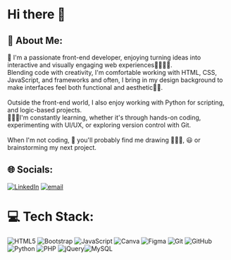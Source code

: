# Hi there 👋
## 💫 About Me:
🎀 I'm a passionate front-end developer, enjoying turning ideas into interactive and visually engaging web experiences👩🏽‍💻✨.<br>Blending code with creativity, I'm comfortable working with HTML, CSS, JavaScript, and frameworks and often, I bring in my design background to make interfaces feel both functional and aesthetic🎨🌷.<br><br>Outside the front-end world, I also enjoy working with Python for scripting, and logic-based projects.<br>👩🏽‍🏫I'm constantly learning, whether it's through hands-on coding, experimenting with UI/UX, or exploring version control with Git.<br><br>When I'm not coding, 🙂 you'll probably find me drawing 👩🏽‍🎨, 😃 or brainstorming my next project.<br>


## 🌐 Socials:
[![LinkedIn](https://img.shields.io/badge/LinkedIn-%230077B5.svg?logo=linkedin&logoColor=white)](https://linkedin.com/in/afaf_ahadad) [![email](https://img.shields.io/badge/Email-D14836?logo=gmail&logoColor=white)](mailto:afaf20ahadad@gmail.com) 

# 💻 Tech Stack:
![HTML5](https://img.shields.io/badge/html5-%23E34F26.svg?style=for-the-badge&logo=html5&logoColor=white) ![Bootstrap](https://img.shields.io/badge/bootstrap-%238511FA.svg?style=for-the-badge&logo=bootstrap&logoColor=white) ![JavaScript](https://img.shields.io/badge/javascript-%23323330.svg?style=for-the-badge&logo=javascript&logoColor=%23F7DF1E) ![Canva](https://img.shields.io/badge/Canva-%2300C4CC.svg?style=for-the-badge&logo=Canva&logoColor=white) ![Figma](https://img.shields.io/badge/figma-%23F24E1E.svg?style=for-the-badge&logo=figma&logoColor=white) ![Git](https://img.shields.io/badge/git-%23F05033.svg?style=for-the-badge&logo=git&logoColor=white) ![GitHub](https://img.shields.io/badge/github-%23121011.svg?style=for-the-badge&logo=github&logoColor=white) ![Python](https://img.shields.io/badge/python-3670A0?style=for-the-badge&logo=python&logoColor=ffdd54) ![PHP](https://img.shields.io/badge/php-%23777BB4.svg?style=for-the-badge&logo=php&logoColor=white) ![jQuery](https://img.shields.io/badge/jquery-%230769AD.svg?style=for-the-badge&logo=jquery&logoColor=white)![MySQL](https://img.shields.io/badge/mysql-4479A1.svg?style=for-the-badge&logo=mysql&logoColor=white)
